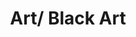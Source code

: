 ---
pid: fs231
title: Art/ Black Art
location_transcription: 
coordinates: "[-75.150751444733, 39.955823052788]"
zipcode: '20851'
gen_neighborhood: 
neighborhood: 
outside_phl: 'Rockville MD '
age: '41'
age_range: 40-49
instagram: 
image_file_name: fs_231.jpg
proposal_transcription: Representation of artwork from people of color.
topic: African Americans
topic_summary: 0, 0
type: 
keywords_other: people of color, artwork
credit: Kisa C.
image_labels: 
twitter: 
facebook: 
permalink: "/monuments/fs231/"
layout: item-page
---